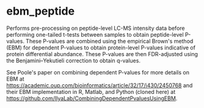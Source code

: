 # ebm_peptide

Performs pre-processing on peptide-level LC-MS intensity data before performing one-tailed t-tests between samples to obtain peptide-level P-values. These P-values are combined using the empirical Brown's method (EBM) for dependent P-values to obtain protein-level P-values indicative of protein differential abundance. These P-values are then FDR-adjusted using the Benjamini–Yekutieli correction to obtain q-values.

See Poole's paper on combining dependent P-values for more details on EBM at https://academic.oup.com/bioinformatics/article/32/17/i430/2450768 and their EBM implementation in R, Matlab, and Python (cloned here) at https://github.com/IlyaLab/CombiningDependentPvaluesUsingEBM.

